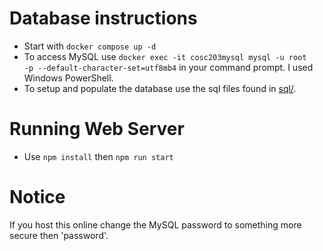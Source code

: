# Database instructions

- Start with <code>docker compose up -d</code>
- To access MySQL use <code>docker exec -it cosc203mysql mysql -u root -p --default-character-set=utf8mb4</code> in your command prompt. I used Windows PowerShell.
- To setup and populate the database use the sql files found in [sql/](sql/).

# Running Web Server

- Use <code>npm install</code> then <code>npm run start</code>

# Notice

If you host this online change the MySQL password to something more secure then 'password'.